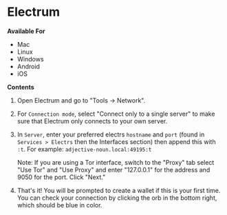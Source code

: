 # Electrum 

**Available For**

- Mac
- Linux
- Windows
- Android
- iOS

**Contents**

1. Open Electrum and go to "Tools -> Network".

1. For `Connection mode`, select "Connect only to a single server" to make sure that Electrum only connects to your own server.

1. In `Server`, enter your preferred electrs `hostname` and `port` (found in `Services > Electrs` then the Interfaces section) then append this with `:t`. For example: `adjective-noun.local:49195:t`

   Note: If you are using a Tor interface, switch to the "Proxy" tab select "Use Tor" and "Use Proxy" and enter "127.0.0.1" for the address and 9050 for the port. Click "Next."

1. That's it! You will be prompted to create a wallet if this is your first time. You can check your connection by clicking the orb in the bottom right, which should be blue in color.